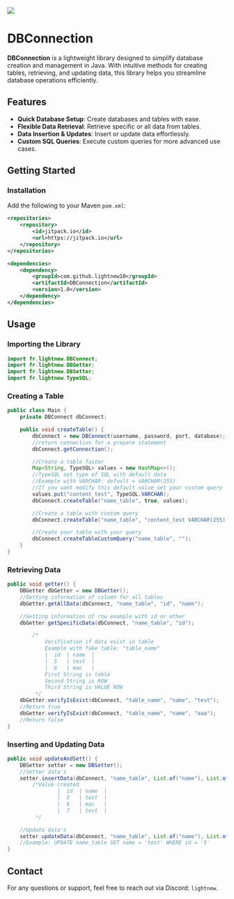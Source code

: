 [![](https://jitpack.io/v/lightnew10/DBConnection.svg)](https://jitpack.io/#lightnew10/DBConnection)

# DBConnection

**DBConnection** is a lightweight library designed to simplify database creation and management in Java. With intuitive methods for creating tables, retrieving, and updating data, this library helps you streamline database operations efficiently.

## Features
- **Quick Database Setup**: Create databases and tables with ease.
- **Flexible Data Retrieval**: Retrieve specific or all data from tables.
- **Data Insertion & Updates**: Insert or update data effortlessly.
- **Custom SQL Queries**: Execute custom queries for more advanced use cases.

## Getting Started

### Installation
Add the following to your Maven `pom.xml`:

```xml
<repositories>
    <repository>
        <id>jitpack.io</id>
        <url>https://jitpack.io</url>
    </repository>
</repositories>

<dependencies>
    <dependency>
        <groupId>com.github.lightnew10</groupId>
        <artifactId>DBConnection</artifactId>
        <version>1.0</version>
    </dependency>
</dependencies>
```

## Usage

### Importing the Library

```java
import fr.lightnew.DBConnect;
import fr.lightnew.DBGetter;
import fr.lightnew.DBSetter;
import fr.lightnew.TypeSQL;
```

### Creating a Table

```java
public class Main {
    private DBConnect dbConnect;

    public void createTable() {
        dbConnect = new DBConnect(username, password, port, database);
        //return connection for a prepare statement
        dbConnect.getConnection();

        //Create a table faster
        Map<String, TypeSQL> values = new HashMap<>();
        //TypeSQL set type of SQL with default data
        //Example with VARCHAR: default = VARCHAR(255)
        //If you want modify this default value set your custom query
        values.put("content_test", TypeSQL.VARCHAR);
        dbConnect.createTable("name_table", true, values);

        //Create a table with custom query
        dbConnect.createTable("name_table", "content_test VARCHAR(255), second_content INT");

        //Create your table with your query
        dbConnect.createTableCustomQuery("name_table", "");
    }
}
```

### Retrieving Data

```java
public void getter() {
    DBGetter dbGetter = new DBGetter();
    //Getting information of column for all tables
    dbGetter.getAllData(dbConnect, "name_table", "id", "name");

    //Getting information of row example with id or other
    dbGetter.getSpecificData(dbConnect, "name_table", "id");

        /*
            Verification if data exist in table
            Example with fake table: "table_name"
            |  id  | name  |
            |  5   | test  |
            |  6   | mac   |
            First String is table
            Second String is ROW
            Third String is VALUE ROW
         */
    dbGetter.verifyIsExist(dbConnect, "table_name", "name", "test");
    //Return true
    dbGetter.verifyIsExist(dbConnect, "table_name", "name", "aaa");
    //Return false
}
```

### Inserting and Updating Data

```java
public void updateAndSett() {
    DBSetter setter = new DBSetter();
    //Setter data's
    setter.insertData(dbConnect, "name_table", List.of("name"), List.of("test"));
        /*Value created
                |  id  | name  |
                |  5   | test  |
                |  6   | mac   |
                |  7   | test  |
         */

    //Update data's
    setter.updateData(dbConnect, "name_table", List.of("name"), List.of("test"), "id", "5");
    //Example: UPDATE name_table SET name = 'test' WHERE id = '5'
}
```

## Contact

For any questions or support, feel free to reach out via Discord: `lightnew`.